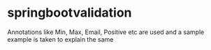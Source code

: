 # springbootvalidation

Annotations like Min, Max, Email, Positive etc are used and a sample example is taken to explain the same
